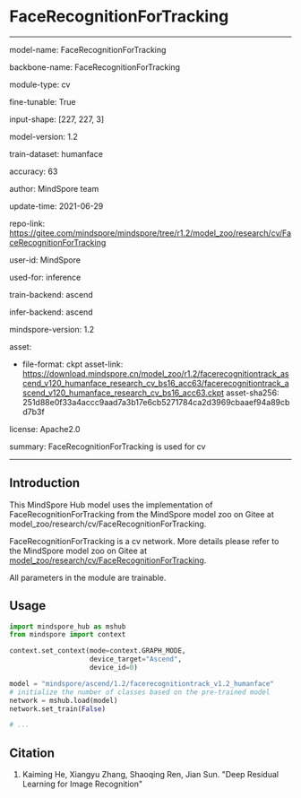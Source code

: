 # FaceRecognitionForTracking

---

model-name: FaceRecognitionForTracking

backbone-name: FaceRecognitionForTracking

module-type: cv

fine-tunable: True

input-shape: [227, 227, 3]

model-version: 1.2

train-dataset: humanface

accuracy: 63

author: MindSpore team

update-time: 2021-06-29

repo-link: <https://gitee.com/mindspore/mindspore/tree/r1.2/model_zoo/research/cv/FaceRecognitionForTracking>

user-id: MindSpore

used-for: inference

train-backend: ascend

infer-backend: ascend

mindspore-version: 1.2

asset:

-
    file-format: ckpt
    asset-link: <https://download.mindspore.cn/model_zoo/r1.2/facerecognitiontrack_ascend_v120_humanface_research_cv_bs16_acc63/facerecognitiontrack_ascend_v120_humanface_research_cv_bs16_acc63.ckpt>
    asset-sha256: 251d88e0f33a4accc9aad7a3b17e6cb5271784ca2d3969cbaaef94a89cbd7b3f

license: Apache2.0

summary: FaceRecognitionForTracking is used for cv

---

## Introduction

This MindSpore Hub model uses the implementation of FaceRecognitionForTracking from the MindSpore model zoo on Gitee at model_zoo/research/cv/FaceRecognitionForTracking.

FaceRecognitionForTracking is a cv network. More details please refer to the MindSpore model zoo on Gitee at [model_zoo/research/cv/FaceRecognitionForTracking](https://gitee.com/mindspore/mindspore/blob/r1.2/model_zoo/research/cv/FaceRecognitionForTracking/README.md).

All parameters in the module are trainable.

## Usage

```python
import mindspore_hub as mshub
from mindspore import context

context.set_context(mode=context.GRAPH_MODE,
                    device_target="Ascend",
                    device_id=0)

model = "mindspore/ascend/1.2/facerecognitiontrack_v1.2_humanface"
# initialize the number of classes based on the pre-trained model
network = mshub.load(model)
network.set_train(False)

# ...
```

## Citation

1. Kaiming He, Xiangyu Zhang, Shaoqing Ren, Jian Sun. "Deep Residual Learning for Image Recognition"

